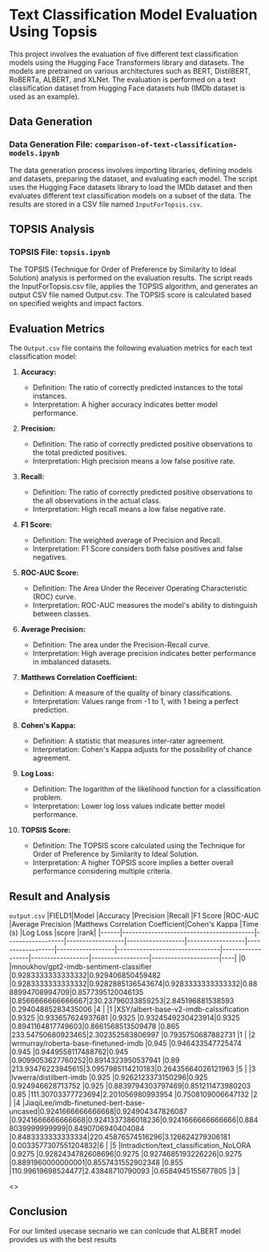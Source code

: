 # Text Classification Model Evaluation Using Topsis

This project involves the evaluation of five different text classification models using the Hugging Face Transformers library and datasets. The models are pretrained on various architectures such as BERT, DistilBERT, RoBERTa, ALBERT, and XLNet. The evaluation is performed on a text classification dataset from Hugging Face datasets hub (IMDb dataset is used as an example).

## Data Generation

### Data Generation File: `comparison-of-text-classification-models.ipynb`

The data generation process involves importing libraries, defining models and datasets, preparing the dataset, and evaluating each model. The script uses the Hugging Face datasets library to load the IMDb dataset and then evaluates different text classification models on a subset of the data. The results are stored in a CSV file named `InputForTopsis.csv`.

## TOPSIS Analysis
### TOPSIS File: `topsis.ipynb`
The TOPSIS (Technique for Order of Preference by Similarity to Ideal Solution) analysis is performed on the evaluation results. The script reads the InputForTopsis.csv file, applies the TOPSIS algorithm, and generates an output CSV file named Output.csv. The TOPSIS score is calculated based on specified weights and impact factors.

## Evaluation Metrics

The `Output.csv` file contains the following evaluation metrics for each text classification model:

1. **Accuracy:**
   - Definition: The ratio of correctly predicted instances to the total instances.
   - Interpretation: A higher accuracy indicates better model performance.

2. **Precision:**
   - Definition: The ratio of correctly predicted positive observations to the total predicted positives.
   - Interpretation: High precision means a low false positive rate.

3. **Recall:**
   - Definition: The ratio of correctly predicted positive observations to the all observations in the actual class.
   - Interpretation: High recall means a low false negative rate.

4. **F1 Score:**
   - Definition: The weighted average of Precision and Recall.
   - Interpretation: F1 Score considers both false positives and false negatives.

5. **ROC-AUC Score:**
   - Definition: The Area Under the Receiver Operating Characteristic (ROC) curve.
   - Interpretation: ROC-AUC measures the model's ability to distinguish between classes.

6. **Average Precision:**
   - Definition: The area under the Precision-Recall curve.
   - Interpretation: High average precision indicates better performance in imbalanced datasets.

7. **Matthews Correlation Coefficient:**
   - Definition: A measure of the quality of binary classifications.
   - Interpretation: Values range from -1 to 1, with 1 being a perfect prediction.

8. **Cohen's Kappa:**
   - Definition: A statistic that measures inter-rater agreement.
   - Interpretation: Cohen's Kappa adjusts for the possibility of chance agreement.

9. **Log Loss:**
   - Definition: The logarithm of the likelihood function for a classification problem.
   - Interpretation: Lower log loss values indicate better model performance.

10. **TOPSIS Score:**
    - Definition: The TOPSIS score calculated using the Technique for Order of Preference by Similarity to Ideal Solution.
    - Interpretation: A higher TOPSIS score implies a better overall performance considering multiple criteria.

## Result and Analysis
`output.csv`
|FIELD1|Model                                    |Accuracy          |Precision         |Recall            |F1 Score          |ROC-AUC           |Average Precision |Matthews Correlation Coefficient|Cohen's Kappa     |Time (s)          |Log Loss          |score                |rank|
|------|-----------------------------------------|------------------|------------------|------------------|------------------|------------------|------------------|--------------------------------|------------------|------------------|------------------|---------------------|----|
|0     |mnoukhov/gpt2-imdb-sentiment-classifier  |0.9283333333333332|0.929406850459482 |0.9283333333333332|0.9282885136543674|0.9283333333333332|0.8888994708994709|0.8577395120046135              |0.8566666666666667|230.23796033859253|2.845196881538593 |0.29404885283435006  |4   |
|1     |XSY/albert-base-v2-imdb-calssification   |0.9325            |0.933657624937681 |0.9325            |0.9324549230423914|0.9325            |0.8941164817749603|0.8661568513509478              |0.865             |233.54750680923465|2.302352583806997 |0.7935750687882731   |1   |
|2     |wrmurray/roberta-base-finetuned-imdb     |0.945             |0.946433547725474 |0.945             |0.9449558117488762|0.945             |0.9099053627760252|0.8914323950537941              |0.89              |213.93476223945615|3.0957985114210183|0.26435664026121963  |5   |
|3     |lvwerra/distilbert-imdb                  |0.925             |0.9262123373150296|0.925             |0.924946628713752 |0.925             |0.8839794303797469|0.851211473980203               |0.85              |111.30703377723694|2.201056980993954 |0.7508109006647132   |2   |
|4     |JiaqiLee/imdb-finetuned-bert-base-uncased|0.9241666666666668|0.924904347826087 |0.9241666666666668|0.9241337386018236|0.9241666666666666|0.8848039999999999|0.8490706940404084              |0.8483333333333334|220.45876574516296|3.126624279306181 |0.0033577307551204832|6   |
|5     |Intradiction/text_classification_NoLORA  |0.9275            |0.9282434782608696|0.9275            |0.9274685193226226|0.9275            |0.8891960000000001|0.8557431552902348              |0.855             |110.99619698524477|2.43848710790093  |0.6584945155677805   |3   |

<>

## Conclusion 
For our limited usecase secnario we can conlcude that ALBERT model provides us with the best results 

